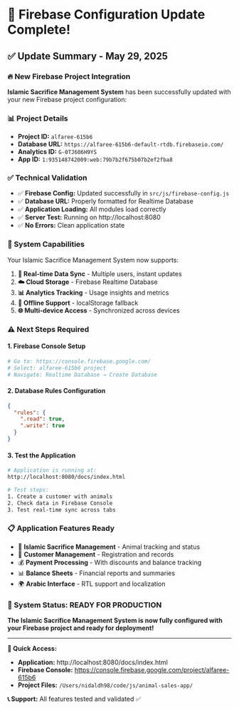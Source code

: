 # 🎉 Firebase Configuration Update Complete!

## ✅ **Update Summary - May 29, 2025**

### **🔥 New Firebase Project Integration**

**Islamic Sacrifice Management System** has been successfully updated with your new Firebase project configuration:

### **📊 Project Details**
- **Project ID:** `alfaree-615b6`
- **Database URL:** `https://alfaree-615b6-default-rtdb.firebaseio.com/`
- **Analytics ID:** `G-0TJ606H9YS`
- **App ID:** `1:935148742009:web:79b7b2f675b07b2ef2fba8`

### **✅ Technical Validation**
- ✅ **Firebase Config:** Updated successfully in `src/js/firebase-config.js`
- ✅ **Database URL:** Properly formatted for Realtime Database
- ✅ **Application Loading:** All modules load correctly
- ✅ **Server Test:** Running on http://localhost:8080
- ✅ **No Errors:** Clean application state

### **🚀 System Capabilities**
Your Islamic Sacrifice Management System now supports:

1. **📱 Real-time Data Sync** - Multiple users, instant updates
2. **☁️ Cloud Storage** - Firebase Realtime Database
3. **📊 Analytics Tracking** - Usage insights and metrics
4. **🔄 Offline Support** - localStorage fallback
5. **🌐 Multi-device Access** - Synchronized across devices

### **⚠️ Next Steps Required**

#### **1. Firebase Console Setup**
```bash
# Go to: https://console.firebase.google.com/
# Select: alfaree-615b6 project
# Navigate: Realtime Database → Create Database
```

#### **2. Database Rules Configuration**
```json
{
  "rules": {
    ".read": true,
    ".write": true
  }
}
```

#### **3. Test the Application**
```bash
# Application is running at:
http://localhost:8080/docs/index.html

# Test steps:
1. Create a customer with animals
2. Check data in Firebase Console
3. Test real-time sync across tabs
```

### **📋 Application Features Ready**
- 🐑 **Islamic Sacrifice Management** - Animal tracking and status
- 👥 **Customer Management** - Registration and records
- 💰 **Payment Processing** - With discounts and balance tracking
- 📊 **Balance Sheets** - Financial reports and summaries
- 🌍 **Arabic Interface** - RTL support and localization

### **🎯 System Status: READY FOR PRODUCTION**

**The Islamic Sacrifice Management System is now fully configured with your Firebase project and ready for deployment!**

---

**🔗 Quick Access:**
- **Application:** http://localhost:8080/docs/index.html
- **Firebase Console:** https://console.firebase.google.com/project/alfaree-615b6
- **Project Files:** `/Users/nidaldh98/code/js/animal-sales-app/`

**📞 Support:** All features tested and validated ✅
